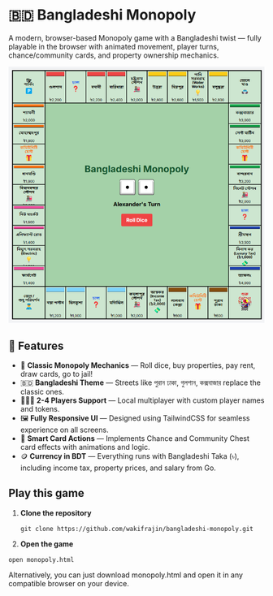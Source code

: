 # 🇧🇩 Bangladeshi Monopoly

A modern, browser-based Monopoly game with a Bangladeshi twist — fully playable in the browser with animated movement, player turns, chance/community cards, and property ownership mechanics.

![Screenshot](Screenshot.png)

## 🌟 Features

- 🎲 **Classic Monopoly Mechanics** — Roll dice, buy properties, pay rent, draw cards, go to jail!
- 🇧🇩 **Bangladeshi Theme** — Streets like পুরান ঢাকা, গুলশান, কক্সবাজার replace the classic ones.
- 🧑‍🤝‍🧑 **2-4 Players Support** — Local multiplayer with custom player names and tokens.
- 🖼️ **Fully Responsive UI** — Designed using TailwindCSS for seamless experience on all screens.
- 🧠 **Smart Card Actions** — Implements Chance and Community Chest card effects with animations and logic.
- 🪙 **Currency in BDT** — Everything runs with Bangladeshi Taka (৳), including income tax, property prices, and salary from Go.

## Play this game

1. **Clone the repository**

   ```
   git clone https://github.com/wakifrajin/bangladeshi-monopoly.git
   ```
2. **Open the game**
  ```
  open monopoly.html
  ```

Alternatively, you can just download monopoly.html and open it in any compatible browser on your device.
